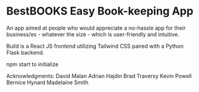 # BestBOOKS Easy Book-keeping App

An app aimed at people who would appreciate a no-hassle app for their business/es - whatever the size - which is user-friendly and intuitive.

Build is a React JS frontend utilizing Tailwind CSS paired with a Python Flask backend.

npm start to initialize

Acknowledgments:
David Malan
Adrian Hajdin
Brad Traversy
Kevin Powell
Bernice Hynard
Madelaine Smith
